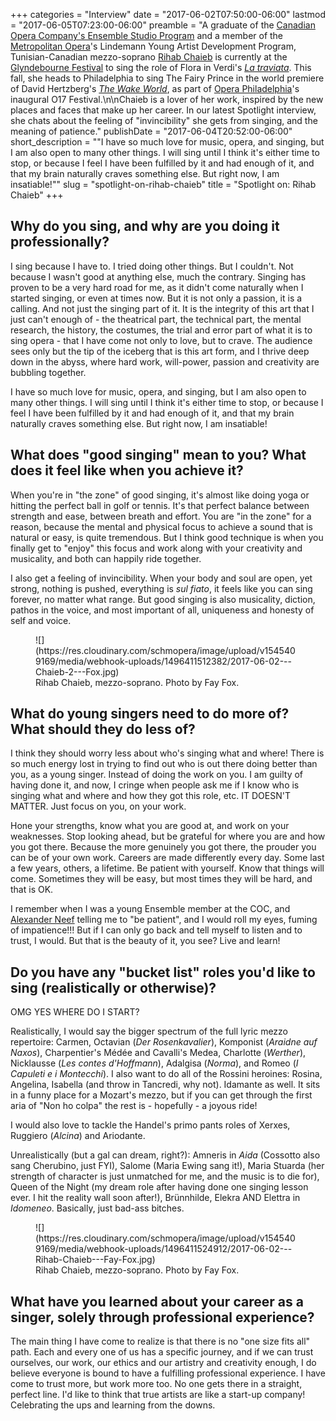 +++
categories = "Interview"
date = "2017-06-02T07:50:00-06:00"
lastmod = "2017-06-05T07:23:00-06:00"
preamble = "A graduate of the [Canadian Opera Company's Ensemble Studio Program](/scene/companies/canadian-opera-company-ensemble-studio/) and a member of the [Metropolitan Opera](/scene/companies/the-metropolitan-opera/)'s Lindemann Young Artist Development Program, Tunisian-Canadian mezzo-soprano [Rihab Chaieb](/scene/people/rihab-chaieb/) is currently  at the [Glyndebourne Festival](/scene/people/glyndebourne/) to sing the role of Flora in Verdi's [*La traviata*](http://www.glyndebourne.com/tickets-and-whats-on/events/2017/la-traviata/). This fall, she heads to Philadelphia to sing The Fairy Prince in the world premiere of David Hertzberg's [*The Wake World*](https://www.operaphila.org/whats-on/on-stage-2017-2018/the-wake-world/), as part of [Opera Philadelphia](/scene/companies/opera-philadelphia/)'s inaugural O17 Festival.\n\nChaieb is a lover of her work, inspired by the new places and faces that make up her career. In our latest Spotlight interview, she chats about the feeling of \"invincibility\" she gets from singing, and the meaning of patience."
publishDate = "2017-06-04T20:52:00-06:00"
short_description = "&quot;I have so much love for music, opera, and singing, but I am also open to many other things. I will sing until I think it&#039;s either time to stop, or because I feel I have been fulfilled by it and had enough of it, and that my brain naturally craves something else. But right now, I am insatiable!&quot;"
slug = "spotlight-on-rihab-chaieb"
title = "Spotlight on: Rihab Chaieb"
+++

## Why do you sing, and why are you doing it professionally?

I sing because I have to. I tried doing other things. But I couldn't. Not because I wasn't good at anything else, much the contrary. Singing has proven to be a very hard road for me, as it didn't come naturally when I started singing, or even at times now. But it is not only a passion, it is a calling.  And not just the singing part of it. It is the integrity of this art that I just can't enough of - the theatrical part, the technical part, the mental research, the history, the costumes, the trial and error part of what it is to sing opera - that I have come not only to love, but to crave. The audience sees only but the tip of the iceberg that is this art form, and I thrive deep down in the abyss, where hard work, will-power, passion and creativity are bubbling together. 

I have so much love for music, opera, and singing, but I am also open to many other things. I will sing until I think it's either time to stop, or because I feel I have been fulfilled by it and had enough of it, and that my brain naturally craves something else. But right now, I am insatiable!

## What does "good singing" mean to you? What does it feel like when you achieve it?

When you're in "the zone" of good singing, it's almost like doing yoga or hitting the perfect ball in golf or tennis. It's that perfect balance between strength and ease, between breath and effort. You are "in the zone" for a reason, because the mental and physical focus to achieve a sound that is natural or easy, is quite tremendous. But I think good technique is when you finally get to "enjoy" this focus and work along with your creativity and musicality, and both can happily ride together. 

I also get a feeling of invincibility. When your body and soul are open, yet strong, nothing is pushed, everything is *sul fiato*, it feels like you can sing forever, no matter what range. But good singing is also musicality, diction, pathos in the voice, and most important of all, uniqueness and honesty of self and voice. 

<figure data-type="image">
![](https://res.cloudinary.com/schmopera/image/upload/v1545409169/media/webhook-uploads/1496411512382/2017-06-02---Chaieb-2---Fox.jpg)
<figcaption>Rihab Chaieb, mezzo-soprano. Photo by Fay Fox.</figcaption>
</figure>

## What do young singers need to do more of? What should they do less of?

I think they should worry less about who's singing what and where! There is so much energy lost in trying to find out who is out there doing better than you, as a young singer. Instead of doing the work on you. I am guilty of having done it, and now, I cringe when people ask me if I know who is singing what and where and how they got this role, etc. IT DOESN'T MATTER. Just focus on you, on your work. 

Hone your strengths, know what you are good at, and work on your weaknesses. Stop looking ahead, but be grateful for where you are and how you got there. Because the more genuinely you got there, the prouder you can be of your own work. Careers are made differently every day. Some last a few years, others, a lifetime. Be patient with yourself. Know that things will come. Sometimes they will be easy, but most times they will be hard, and that is OK. 

I remember when I was a young Ensemble member at the COC, and [Alexander Neef](/alexander-neef-listening-to-music/) telling me to "be patient", and I would roll my eyes, fuming of impatience!!! But if I can only go back and tell myself to listen and to trust, I would. But that is the beauty of it, you see? Live and learn!

## Do you have any "bucket list" roles you'd like to sing (realistically or otherwise)?

OMG YES WHERE DO I START?

Realistically, I would say the bigger spectrum of the full lyric mezzo repertoire: Carmen, Octavian (*Der Rosenkavalier*), Komponist (*Araidne auf Naxos*), Charpentier's Médée and Cavalli's Medea, Charlotte (*Werther*), Nicklausse (*Les contes d'Hoffmann*), Adalgisa (*Norma*), and Romeo (*I Capuleti e i Montecchi*). I also want to do all of the Rossini heroines: Rosina, Angelina, Isabella (and throw in Tancredi, why not). Idamante as well. It sits in a funny place for a Mozart's mezzo, but if you can get through the first aria of "Non ho colpa" the rest is - hopefully - a joyous ride!

I would also love to tackle the Handel's primo pants roles of Xerxes, Ruggiero (*Alcina*) and Ariodante.

Unrealistically (but a gal can dream, right?): Amneris in *Aida* (Cossotto also sang Cherubino, just FYI), Salome (Maria Ewing sang it!), Maria Stuarda (her strength of character is just unmatched for me, and the music is to die for), Queen of the Night (my dream role after having done one singing lesson ever. I hit the reality wall soon after!), Brünnhilde, Elekra AND Elettra in *Idomeneo*. Basically, just bad-ass bitches.

<figure data-type="image">
![](https://res.cloudinary.com/schmopera/image/upload/v1545409169/media/webhook-uploads/1496411524912/2017-06-02---Rihab-Chaieb---Fay-Fox.jpg)
<figcaption>Rihab Chaieb, mezzo-soprano. Photo by Fay Fox.</figcaption>
</figure>

## What have you learned about your career as a singer, solely through professional experience?

The main thing I have come to realize is that there is no "one size fits all" path. Each and every one of us has a specific journey, and if we can trust ourselves, our work, our ethics and our artistry and creativity enough, I do believe everyone is bound to have a fulfilling professional experience. I have come to trust more, but work more too. No one gets there in a straight, perfect line. I'd like to think that true artists are like a start-up company! Celebrating the ups and learning from the downs. 
